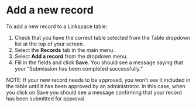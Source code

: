 
# Add a new record

To add a new record to a Linkspace table:

1. Check that you have the correct table selected from the Table dropdown list at the top of your screen.
2. Select the&nbsp;**Records**&nbsp;tab in the main menu.
2. Select&nbsp;**Add a record**&nbsp;from the dropdown menu.
3. Fill in the fields and click&nbsp;**Save**. You should see a message saying that your “Submission has been completed successfully.”

NOTE: If your new record needs to be approved, you won’t see it included in the table until it has been approved by an administrator. In this case, when you click on Save you should see a message confirming that your record has been submitted for approval.